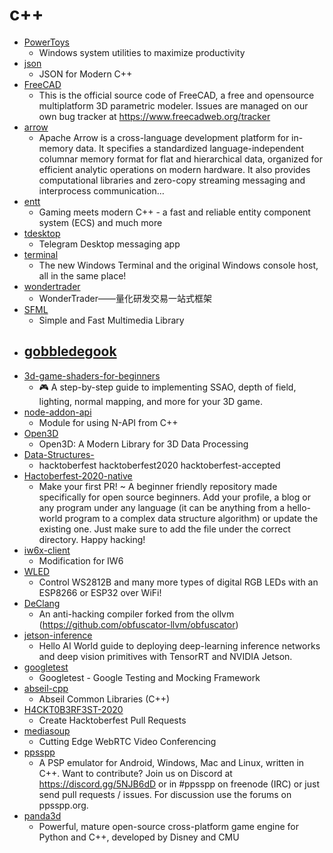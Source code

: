 # c++
- [PowerToys](https://github.com/microsoft/PowerToys)
  - Windows system utilities to maximize productivity
- [json](https://github.com/nlohmann/json)
  - JSON for Modern C++
- [FreeCAD](https://github.com/FreeCAD/FreeCAD)
  - This is the official source code of FreeCAD, a free and opensource multiplatform 3D parametric modeler. Issues are managed on our own bug tracker at https://www.freecadweb.org/tracker
- [arrow](https://github.com/apache/arrow)
  - Apache Arrow is a cross-language development platform for in-memory data. It specifies a standardized language-independent columnar memory format for flat and hierarchical data, organized for efficient analytic operations on modern hardware. It also provides computational libraries and zero-copy streaming messaging and interprocess communication…
- [entt](https://github.com/skypjack/entt)
  - Gaming meets modern C++ - a fast and reliable entity component system (ECS) and much more
- [tdesktop](https://github.com/telegramdesktop/tdesktop)
  - Telegram Desktop messaging app
- [terminal](https://github.com/microsoft/terminal)
  - The new Windows Terminal and the original Windows console host, all in the same place!
- [wondertrader](https://github.com/wondertrader/wondertrader)
  - WonderTrader——量化研发交易一站式框架
- [SFML](https://github.com/SFML/SFML)
  - Simple and Fast Multimedia Library
- [gobbledegook](https://github.com/1579272094/gobbledegook)
  - 
- [3d-game-shaders-for-beginners](https://github.com/lettier/3d-game-shaders-for-beginners)
  - 🎮 A step-by-step guide to implementing SSAO, depth of field, lighting, normal mapping, and more for your 3D game.
- [node-addon-api](https://github.com/nodejs/node-addon-api)
  - Module for using N-API from C++
- [Open3D](https://github.com/intel-isl/Open3D)
  - Open3D: A Modern Library for 3D Data Processing
- [Data-Structures-](https://github.com/krishna14kant/Data-Structures-)
  - hacktoberfest hacktoberfest2020 hacktoberfest-accepted
- [Hactoberfest-2020-native](https://github.com/Skywalkers-24/Hactoberfest-2020-native)
  - Make your first PR! ~ A beginner friendly repository made specifically for open source beginners. Add your profile, a blog or any program under any language (it can be anything from a hello-world program to a complex data structure algorithm) or update the existing one. Just make sure to add the file under the correct directory. Happy hacking!
- [iw6x-client](https://github.com/XLabsProject/iw6x-client)
  - Modification for IW6
- [WLED](https://github.com/Aircoookie/WLED)
  - Control WS2812B and many more types of digital RGB LEDs with an ESP8266 or ESP32 over WiFi!
- [DeClang](https://github.com/DeNA/DeClang)
  - An anti-hacking compiler forked from the ollvm (https://github.com/obfuscator-llvm/obfuscator)
- [jetson-inference](https://github.com/dusty-nv/jetson-inference)
  - Hello AI World guide to deploying deep-learning inference networks and deep vision primitives with TensorRT and NVIDIA Jetson.
- [googletest](https://github.com/google/googletest)
  - Googletest - Google Testing and Mocking Framework
- [abseil-cpp](https://github.com/abseil/abseil-cpp)
  - Abseil Common Libraries (C++)
- [H4CKT0B3RF3ST-2020](https://github.com/3NCRY9T3R/H4CKT0B3RF3ST-2020)
  - Create Hacktoberfest Pull Requests
- [mediasoup](https://github.com/versatica/mediasoup)
  - Cutting Edge WebRTC Video Conferencing
- [ppsspp](https://github.com/hrydgard/ppsspp)
  - A PSP emulator for Android, Windows, Mac and Linux, written in C++. Want to contribute? Join us on Discord at https://discord.gg/5NJB6dD or in #ppsspp on freenode (IRC) or just send pull requests / issues. For discussion use the forums on ppsspp.org.
- [panda3d](https://github.com/panda3d/panda3d)
  - Powerful, mature open-source cross-platform game engine for Python and C++, developed by Disney and CMU
